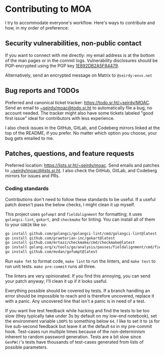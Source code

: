 Contributing to MOA
===================

I try to accommodate everyone's workflow. Here's ways to contribute and how, in my order of preference:

Security vulnerabilities, non-public contact
--------------------------------------------

If you want to connect with me directly: my email address is at the bottom of the man pages or in the commit logs. Vulnerability disclosures should be PGP-encrypted using the PGP key [1E892DB2A5F84479](https://seirdy.one/publickey.asc).

Alternatively, send an encrypted message on Matrix to `@seirdy:envs.net`

Bug reports and TODOs
---------------------

Preferred and canonical ticket tracker: <https://todo.sr.ht/~seirdy/MOAC>. Send an email to [~seirdy/moac@todo.sr.ht](mailto:~seirdy/MOAC@todo.sr.ht) to automatically file a bug, no account needed. The tracker might also have some tickets labeled "good first issue" ideal for contributors with less experience.

I also check issues in the GitHub, GitLab, and Codeberg mirrors linked at the top of the README, if you prefer. No matter which option you choose, your bug gets emailed to me.

Patches, questions, and feature requests
----------------------------------------

Preferred location: <https://lists.sr.ht/~seirdy/moac>. Send emails and patches to [~seirdy/moac@lists.sr.ht](mailto:~seirdy/moac@lists.sr.ht). I also check the GitHub, GitLab, and Codeberg mirrors for issues and PRs.

### Coding standards

Contributions don't need to follow these standards to be useful. If a useful patch doesn't pass the below checks, I might clean it up myself.

This project uses `gofumpt` and `fieldalignment` for formatting; it uses `golangci-lint`, `gokart`, and `checkmake` for linting. You can install all of them to your `GOBIN` like so:

```sh
go install github.com/golangci/golangci-lint/cmd/golangci-lint@latest
go install github.com/praetorian-inc/gokart@latest
go install github.com/mrtazz/checkmake/cmd/checkmake@latest
go install golang.org/x/tools/go/analysis/passes/fieldalignment/cmd/fieldalignment@latest
go install github.com/mvdan/gofumpt@latest
```

Run `make fmt` to format code, `make lint` to run the linters, and `make test` to run unit tests. `make pre-commit` runs all three.

The linters are very opinionated. If you find this annoying, you can send your patch anyway; I'll clean it up if it looks useful.

Everything possible should be covered by tests. If a branch handling an error should be impossible to reach and is therefore uncovered, replace it with a panic. Any uncovered line that isn't a panic is in need of a test.

If you want live test feedback while hacking and find the tests to be too slow (they typically take under 3s by default on my low-end notebook), set the environment variable `LOOPS` to something below `64`. I like to set it to `16` for live sub-second feedback but leave it at the default `64` in my pre-commit hook. Test-cases run multiple times because of the non-determinism inherent to random password generation. Tests are a bit slow since `GenPW()`'s tests have thousands of test-cases generated from lists of possible parameters.

